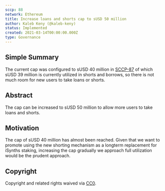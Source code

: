 ```yaml
---
sccp: 88
network: Ethereum
title: Increase loans and shorts cap to sUSD 50 million
author: Kaleb Keny (@kaleb-keny)
status: Implemented
created: 2021-03-14T00:00:00.000Z
type: Governance
---
```


<!--You can leave these HTML comments in your merged SCCP and delete the visible duplicate text guides, they will not appear and may be helpful to refer to if you edit it again. This is the suggested template for new SCCPs. Note that an SCCP number will be assigned by an editor. When opening a pull request to submit your SCCP, please use an abbreviated title in the filename, `sccp-draft_title_abbrev.md`. The title should be 44 characters or less.-->

## Simple Summary

<!--"If you can't explain it simply, you don't understand it well enough." Provide a simplified and layman-accessible explanation of the SCCP.-->

The current cap was configured to sUSD 40 million in [SCCP-87](https://sips.synthetix.io/sccp/sccp-87) of which sUSD 39 million is currently utilized in shorts and borrows, so there is not much room for new users to take loans or shorts.

## Abstract

<!--A short (~200 word) description of the variable change proposed.-->

The cap can be increased to sUSD 50 million to allow more users to take loans and shorts.

## Motivation

<!--The motivation is critical for SCCPs that want to update variables within Synthetix. It should clearly explain why the existing variable is not incentive aligned. SCCP submissions without sufficient motivation may be rejected outright.-->

The cap of sUSD 40 million has almost been reached. Given that we want to promote using the new shorting mechanism as a longterm replacement for iSynths staking, increasing the cap gradually we approach full utilization would be the prudent approach.

## Copyright

Copyright and related rights waived via [CC0](https://creativecommons.org/publicdomain/zero/1.0/).
